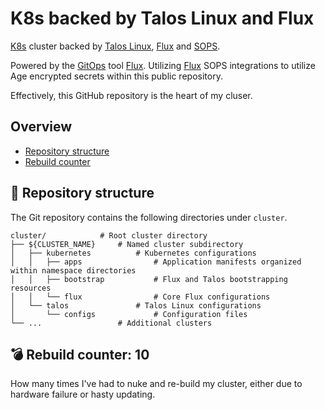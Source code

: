 # K8s backed by Talos Linux and Flux

[K8s](https://kubernetes.io/) cluster backed by [Talos Linux](https://www.talos.dev/), [Flux](https://toolkit.fluxcd.io/) and [SOPS](https://toolkit.fluxcd.io/guides/mozilla-sops/).

Powered by the [GitOps](https://www.weave.works/blog/what-is-gitops-really) tool [Flux](https://toolkit.fluxcd.io/). Utilizing [Flux](https://toolkit.fluxcd.io/guides/mozilla-sops/) SOPS integrations to utilize Age encrypted secrets within this public repository.

Effectively, this GitHub repository is the heart of my cluser.

## Overview

- [Repository structure](#-repository-structure)
- [Rebuild counter](#-rebuild-counter-10)

## 📂 Repository structure

The Git repository contains the following directories under `cluster`.

```
cluster/            # Root cluster directory
├── ${CLUSTER_NAME}     # Named cluster subdirectory
│   ├── kubernetes          # Kubernetes configurations
│   │   ├── apps                # Application manifests organized within namespace directories
│   │   ├── bootstrap           # Flux and Talos bootstrapping resources
│   │   └── flux                # Core Flux configurations
│   └── talos               # Talos Linux configurations
│       └── configs             # Configuration files
└── ...                 # Additional clusters
```

## 💣 Rebuild counter: 10

How many times I've had to nuke and re-build my cluster, either due to hardware failure or hasty updating.
